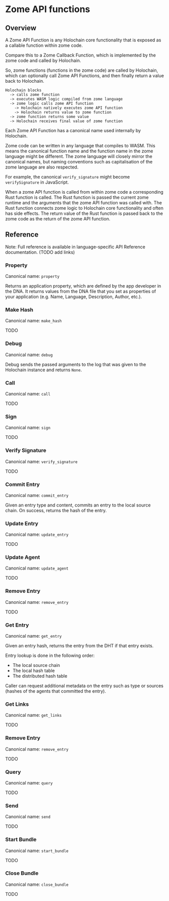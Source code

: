 # Zome API functions

## Overview

A Zome API Function is any Holochain core functionality that is exposed as a
callable function within zome code.

Compare this to a Zome Callback Function, which is implemented by the zome code 
and called by Holochain.

So, zome functions (functions in the zome code) are called by Holochain, 
which can optionally call Zome API Functions, and then finally return a
value back to Holochain.

```
Holochain blocks
  -> calls zome function
  -> executes WASM logic compiled from zome language
  -> zome logic calls zome API function
    -> Holochain natively executes zome API function
    -> Holochain returns value to zome function
  -> zome function returns some value
  -> Holochain receives final value of zome function
```

Each Zome API Function has a canonical name used internally by Holochain.

Zome code can be written in any language that compiles to WASM. This means the
canonical function name and the function name in the zome language might be
different. The zome language will closely mirror the canonical names, but naming
conventions such as capitalisation of the zome language are also respected.

For example, the canonical `verify_signature` might become `verifySignature` in
JavaScript.

When a zome API function is called from within zome code a corresponding Rust
function is called. The Rust function is passed the current zome runtime and the
arguments that the zome API function was called with. The Rust function connects
zome logic to Holochain core functionality and often has side effects. The
return value of the Rust function is passed back to the zome code as the return
of the zome API function.

## Reference

Note: Full reference is available in language-specific API Reference documentation.
(TODO add links)

### Property

Canonical name: `property`

Returns an application property, which are defined by the app developer in the DNA.
It returns values from the DNA file that you set as properties of your application (e.g. Name, Language, Description, Author, etc.).

### Make Hash

Canonical name: `make_hash`

TODO

### Debug

Canonical name: `debug`

Debug sends the passed arguments to the log that was given to the Holochain instance and returns `None`.


### Call

Canonical name: `call`

TODO

### Sign

Canonical name: `sign`

TODO

### Verify Signature

Canonical name: `verify_signature`

TODO

### Commit Entry

Canonical name: `commit_entry`

Given an entry type and content, commits an entry to the local source chain.
On success, returns the hash of the entry.

### Update Entry

Canonical name: `update_entry`

TODO

### Update Agent

Canonical name: `update_agent`

TODO

### Remove Entry

Canonical name: `remove_entry`

TODO

### Get Entry

Canonical name: `get_entry`

Given an entry hash, returns the entry from the DHT if that entry exists.

Entry lookup is done in the following order:
- The local source chain
- The local hash table
- The distributed hash table

Caller can request additional metadata on the entry such as type or sources
(hashes of the agents that committed the entry).

### Get Links

Canonical name: `get_links`

TODO

### Remove Entry

Canonical name: `remove_entry`

TODO

### Query

Canonical name: `query`

TODO

### Send

Canonical name: `send`

TODO

### Start Bundle

Canonical name: `start_bundle`

TODO

### Close Bundle

Canonical name: `close_bundle`

TODO
